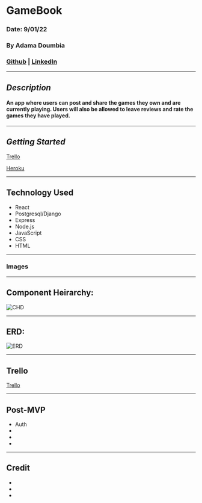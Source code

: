 # GameBook
### Date: 9/01/22
### By Adama Doumbia
### [Github](https://github.com/apd5392/) | [LinkedIn](https://www.linkedin.com/in/adama-doumbia223/)

---

## **_Description_**
#### An app where users can post and share the games they own and are currently playing. Users will also be allowed to leave reviews and rate the games they have played.
---

## **_Getting Started_**
[Trello](https://trello.com/b/lS7oNiQX/gamebook)

[Heroku]()

---


## **Technology Used**
- React
- Postgresql/Django
- Express
- Node.js
- JavaScript
- CSS
- HTML


---
### **Images**


---

## **Component Heirarchy:**

![CHD]()

---
## **ERD:**

![ERD]()

---

## **Trello**

[Trello]()

---

## Post-MVP

- Auth
- 
- 
- 

---

## **Credit**
-
-
-
